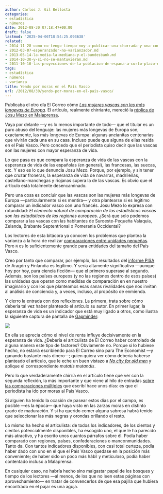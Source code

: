 ```yaml
---
author: Carlos J. Gil Bellosta
categories:
- estadística
- números
date: 2012-08-30 07:18:47+00:00
draft: false
lastmod: '2025-04-06T18:54:25.093638'
related:
- 2014-11-28-como-no-tengo-tiempo-voy-a-publicar-una-chorrada-y-una-coda.md
- 2012-03-07-esperanzador-no-varianzador.md
- 2013-05-14-la-media-la-mediana-y-el-bundesbank.md
- 2014-10-30-y-si-no-se-mantuvieran.md
- 2011-10-10-las-proyecciones-de-la-poblacion-de-espana-a-corto-plazo-del-ine-no-valen-para-un-carajo.md
tags:
- estadística
- números
- varianza
title: Yendo por moras en el País Vasco
url: /2012/08/30/yendo-por-moras-en-el-pais-vasco/
---
```


Publicaba el otro día El Correo cómo [_Las mujeres vascas son las más longevas de Europa_](http://www.elcorreo.com/vizcaya/v/20120822/pvasco-espana/mujeres-vascas-longevas-europa-20120822.html). El artículo, realmente chirriante, mereció la [réplica de Josu Mezo en Malaprensa](http://www.malaprensa.com/2012/08/oye-patxi-que-las-vascas-viven-mas-que.html).

Vaya por delante —y es lo menos importante de todo— que el titular es un puro abuso del lenguaje: las mujeres más longevas de Europa son, exactamente, las más longevas de Europa: algunas ancianitas centenarias que vivirán cada una en su casa. Incluso puede que alguna de ellas resida en el País Vasco. Pero concedo que el periodista quiso decir que las vascas son las mujeres con mayor esperanza de vida.

Lo que pasa es que compara la esperanza de vida de las vascas con la esperanza de vida de las españolas (en general), las francesas, las suecas, etc. Y eso es lo que denuncia Josu Mezo. Porque, por ejemplo, y sin tener que cruzar froneras, la esperanza de vida de navarras, madrileñas, castellano-manchegas y riojanas supera la de las vascas. Es obvio que el artículo está totalmente desencaminado.

Pero una cosa es concluir que las vascas son las mujeres más longevas de Europa —particularmente si es mentira— y otra plantearse si es legítimo comparar un indicador vasco con uno francés. Josu Mezo lo expresa con rotundidad: _El elemento natural de comparación de las estadísticas vascas son las estadísticas de las regiones europeas_. ¿Será que solo podemos comparar a las vascas con las habitantes de Suroeste-Pequeña Valaquia, Zelanda, Brabante Septentrional o Pomerania Occidental?

Los lectores de esta bitácora ya conocen los problemas que plantea la varianza a la hora de realizar [comparaciones entre unidades pequeñas](https://datanalytics.com/2011/08/10/de-la-varianza-en-muestras-pequenas-y-el-problema-del-hospital/). Pero `N` es lo suficientemente grande para entidades del tamaño del País Vasco.

Creo por tanto que comparar, por ejemplo, los resultados del [informe PISA](http://es.wikipedia.org/wiki/Informe_PISA) de Aragón y Finlandia es legítimo. Y sería altamente significativo —aunque hoy por hoy, pura ciencia ficción— que el primero superase al segundo. Además, son los países europeos (y no las regiones dentro de esos países) las unidades que operan como medidas de comparación en en nuestro imaginario y con los que planteamos esas sanas rivalidades que nos invitan al análisis de conciencia y, a veces, incluso, al propósito de enmienda.

Y cierro la entrada con dos reflexiones. La primera, trata sobre cómo debería tal vez haber planteado el artículo su autor. En primer lugar, la esperanza de vida es un indicador que está muy ligado a otros, como ilustra la siguiente captura de pantalla de [Gapminder](http://www.gapminder.org/):

[![](/wp-uploads/2012/08/gapminder.png#center)
](/wp-uploads/2012/08/gapminder.png#center)

En ella se aprecia cómo el nivel de renta influye decisivamente en la esperanza de vida. ¿Debería el articulista de El Correo haber controlado de alguna manera este tipo de factores? Obviamente no. Porque si lo hubiese hecho, no estaría escribiendo para El Correo sino para The Economist —y ganando bastante más dinero—; quien quiera ver cómo debería haberse planteado el artículo, que le eche un buen vistazo a [_No city for old men_](http://www.economist.com/node/21560888?fsrc=scn/tw/te/pe/nocityforoldmen) y aplique el correspondiente _mutatis mutandis_.

Pero lo que verdaderamente chirría en el artículo tiene que ver con la segunda reflexión, la más importante y que viene al hilo de entradas [sobre las comparaciones múltiples](https://datanalytics.com/2012/08/23/ajustar-o-no-ajustar-esta-es-la-cuestion/) que escribí hace unos días: es que el periodista ha ido por moras al País Vasco.

Si alguien ha tenido la ocasión de pasear estos días por el campo, es posible —es la época— que haya visto en las zarzas moras en distinto grado de maduración. Y si ha querido comer alguna sabrosa habrá tenido que seleccionar las más negras y orondas orillando el resto.

Lo mismo ha hecho el articulista: de todos los indicadores, de los cientos y cientos potencialmente disponibles, ha escogido uno, el que le ha parecido más atractivo, y ha escrito unos cuantos párrafos sobre él. Podía haber comparado con regiones, países, confederaciones o manconmunidades. Tanto da. Con tantos indicadores disponibles, con casi total certeza, podía haber dado con uno en el que el País Vasco quedase en la posición más conveniente; de haber sido un poco más hábil y meticuloso, podía haber contentado incluso a Malaprensa.

En cualquier caso, no habría hecho sino malgastar papel de los bosques y tiempo de los lectores —al menos, de los que no leen estas páginas con aprovechamiento— en tratar de convencerlos de que esa pajilla que hubiera encontrado en el pajar es una aguja.